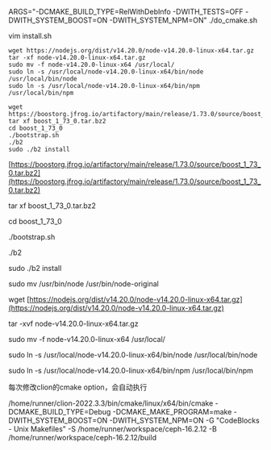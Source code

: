 ARGS="-DCMAKE_BUILD_TYPE=RelWithDebInfo -DWITH_TESTS=OFF  -DWITH_SYSTEM_BOOST=ON -DWITH_SYSTEM_NPM=ON" ./do_cmake.sh

vim install.sh

```
wget https://nodejs.org/dist/v14.20.0/node-v14.20.0-linux-x64.tar.gz
tar -xf node-v14.20.0-linux-x64.tar.gz
sudo mv -f node-v14.20.0-linux-x64 /usr/local/
sudo ln -s /usr/local/node-v14.20.0-linux-x64/bin/node /usr/local/bin/node
sudo ln -s /usr/local/node-v14.20.0-linux-x64/bin/npm /usr/local/bin/npm

wget https://boostorg.jfrog.io/artifactory/main/release/1.73.0/source/boost_1_73_0.tar.bz2
tar xf boost_1_73_0.tar.bz2
cd boost_1_73_0
./bootstrap.sh
./b2
sudo ./b2 install
```

[https://boostorg.jfrog.io/artifactory/main/release/1.73.0/source/boost_1_73_0.tar.bz2](https://boostorg.jfrog.io/artifactory/main/release/1.73.0/source/boost_1_73_0.tar.bz2)

tar xf boost_1_73_0.tar.bz2

cd boost_1_73_0

./bootstrap.sh

./b2

sudo ./b2 install

sudo mv /usr/bin/node /usr/bin/node-original

wget [https://nodejs.org/dist/v14.20.0/node-v14.20.0-linux-x64.tar.gz](https://nodejs.org/dist/v14.20.0/node-v14.20.0-linux-x64.tar.gz)

tar -xvf node-v14.20.0-linux-x64.tar.gz

sudo mv -f node-v14.20.0-linux-x64 /usr/local/

sudo ln -s /usr/local/node-v14.20.0-linux-x64/bin/node /usr/local/bin/node

sudo ln -s /usr/local/node-v14.20.0-linux-x64/bin/npm /usr/local/bin/npm

每次修改clion的cmake option，会自动执行

/home/runner/clion-2022.3.3/bin/cmake/linux/x64/bin/cmake -DCMAKE_BUILD_TYPE=Debug -DCMAKE_MAKE_PROGRAM=make -DWITH_SYSTEM_BOOST=ON -DWITH_SYSTEM_NPM=ON -G "CodeBlocks - Unix Makefiles" -S /home/runner/workspace/ceph-16.2.12 -B /home/runner/workspace/ceph-16.2.12/build